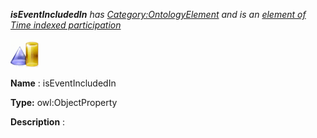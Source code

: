 ___isEventIncludedIn__ 
 has
 [Category:OntologyElement](../../Category/OntologyElement "Category:OntologyElement") 
 and is an
 [element of](../../Property/ElementOf "Property:ElementOf") 
[Time indexed participation](../../Submissions/Time_indexed_participation "Submissions:Time indexed participation")_




  





[![ObjectProperty](../images/thumb/c/c3/ObjectProperty.gif/45px-ObjectProperty.gif)](../../Image/ObjectProperty.gif "ObjectProperty")


__Name__ 
 : isEventIncludedIn
 



__Type:__ 
 owl:ObjectProperty
 



__Description__ 
 :